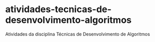 # atividades-tecnicas-de-desenvolvimento-algoritmos
Atividades da disciplina Técnicas de Desenvolvimento de Algoritmos
